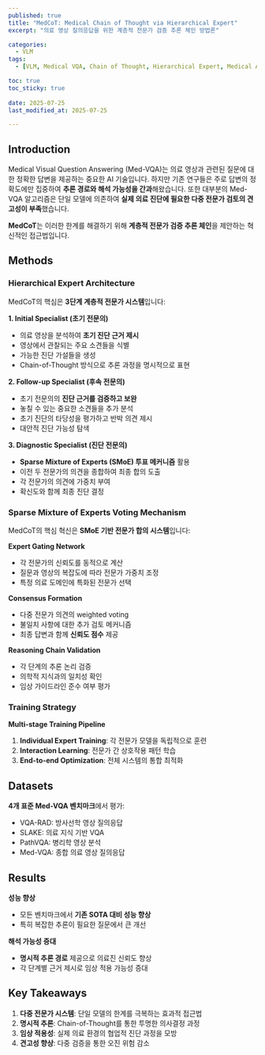 ```yaml
---
published: true
title: "MedCoT: Medical Chain of Thought via Hierarchical Expert"
excerpt: "의료 영상 질의응답을 위한 계층적 전문가 검증 추론 체인 방법론"

categories:
  - VLM
tags:
  - [VLM, Medical VQA, Chain of Thought, Hierarchical Expert, Medical AI]

toc: true
toc_sticky: true
 
date: 2025-07-25
last_modified_at: 2025-07-25

---
```


## Introduction

Medical Visual Question Answering (Med-VQA)는 의료 영상과 관련된 질문에 대한 정확한 답변을 제공하는 중요한 AI 기술입니다. 하지만 기존 연구들은 주로 답변의 정확도에만 집중하여 **추론 경로와 해석 가능성을 간과**해왔습니다. 또한 대부분의 Med-VQA 알고리즘은 단일 모델에 의존하여 **실제 의료 진단에 필요한 다중 전문가 검토의 견고성이 부족**했습니다.

**MedCoT**는 이러한 한계를 해결하기 위해 **계층적 전문가 검증 추론 체인**을 제안하는 혁신적인 접근법입니다.


## Methods

### Hierarchical Expert Architecture

MedCoT의 핵심은 **3단계 계층적 전문가 시스템**입니다:

**1. Initial Specialist (초기 전문의)**
- 의료 영상을 분석하여 **초기 진단 근거 제시**
- 영상에서 관찰되는 주요 소견들을 식별
- 가능한 진단 가설들을 생성
- Chain-of-Thought 방식으로 추론 과정을 명시적으로 표현

**2. Follow-up Specialist (후속 전문의)**  
- 초기 전문의의 **진단 근거를 검증하고 보완**
- 놓칠 수 있는 중요한 소견들을 추가 분석
- 초기 진단의 타당성을 평가하고 반박 의견 제시
- 대안적 진단 가능성 탐색

**3. Diagnostic Specialist (진단 전문의)**
- **Sparse Mixture of Experts (SMoE) 투표 메커니즘** 활용
- 이전 두 전문가의 의견을 종합하여 최종 합의 도출
- 각 전문가의 의견에 가중치 부여
- 확신도와 함께 최종 진단 결정

### Sparse Mixture of Experts Voting Mechanism

MedCoT의 핵심 혁신은 **SMoE 기반 전문가 합의 시스템**입니다:

**Expert Gating Network**
- 각 전문가의 신뢰도를 동적으로 계산
- 질문과 영상의 복잡도에 따라 전문가 가중치 조정
- 특정 의료 도메인에 특화된 전문가 선택

**Consensus Formation**
- 다중 전문가 의견의 weighted voting
- 불일치 사항에 대한 추가 검토 메커니즘
- 최종 답변과 함께 **신뢰도 점수** 제공

**Reasoning Chain Validation**
- 각 단계의 추론 논리 검증
- 의학적 지식과의 일치성 확인
- 임상 가이드라인 준수 여부 평가

### Training Strategy

**Multi-stage Training Pipeline**
1. **Individual Expert Training**: 각 전문가 모델을 독립적으로 훈련
2. **Interaction Learning**: 전문가 간 상호작용 패턴 학습
3. **End-to-end Optimization**: 전체 시스템의 통합 최적화

## Datasets

**4개 표준 Med-VQA 벤치마크**에서 평가:
- VQA-RAD: 방사선학 영상 질의응답
- SLAKE: 의료 지식 기반 VQA
- PathVQA: 병리학 영상 분석
- Med-VQA: 종합 의료 영상 질의응답

## Results

**성능 향상**
- 모든 벤치마크에서 **기존 SOTA 대비 성능 향상**
- 특히 복잡한 추론이 필요한 질문에서 큰 개선

**해석 가능성 증대**
- **명시적 추론 경로** 제공으로 의료진 신뢰도 향상
- 각 단계별 근거 제시로 임상 적용 가능성 증대

## Key Takeaways

1. **다중 전문가 시스템**: 단일 모델의 한계를 극복하는 효과적 접근법
2. **명시적 추론**: Chain-of-Thought를 통한 투명한 의사결정 과정
3. **임상 적용성**: 실제 의료 환경의 협업적 진단 과정을 모방
4. **견고성 향상**: 다중 검증을 통한 오진 위험 감소